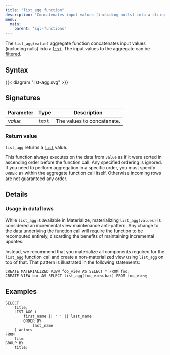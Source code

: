 ```yaml
---
title: "list_agg function"
description: "Concatenates input values (including nulls) into a string."
menu:
  main:
    parent: 'sql-functions'
---
```


The `list_agg(value)` aggregate function concatenates
input values (including nulls) into a [`list`](/sql/types/list).
The input values to the aggregate can be [filtered](../filters).

## Syntax

{{< diagram "list-agg.svg" >}}

## Signatures

Parameter | Type | Description
----------|------|------------
_value_    | `text`  | The values to concatenate.

### Return value

`list_agg` returns a [`list`](/sql/types/list) value.

This function always executes on the data from `value` as if it were sorted in ascending order before the function call. Any specified ordering is
ignored. If you need to perform aggregation in a specific order, you must specify `ORDER BY` within the aggregate function call itself. Otherwise incoming rows are not guaranteed any order.

## Details

### Usage in dataflows

While `list_agg` is available in Materialize, materializing `list_agg(values)`
is considered an incremental view maintenance anti-pattern. Any change to the data
underlying the function call will require the function to be recomputed entirely,
discarding the benefits of maintaining incremental updates.

Instead, we recommend that you materialize all components required for the
`list_agg` function call and create a non-materialized view using `list_agg`
on top of that. That pattern is illustrated in the following statements:

```mzsql
CREATE MATERIALIZED VIEW foo_view AS SELECT * FROM foo;
CREATE VIEW bar AS SELECT list_agg(foo_view.bar) FROM foo_view;
```

## Examples

```mzsql
SELECT
    title,
    LIST_AGG (
        first_name || ' ' || last_name
        ORDER BY
            last_name
    ) actors
FROM
    film
GROUP BY
    title;
```
